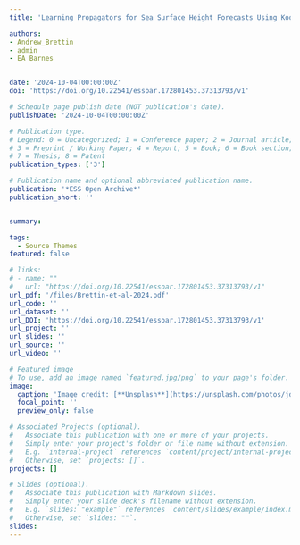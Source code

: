 ```yaml
---
title: 'Learning Propagators for Sea Surface Height Forecasts Using Koopman Autoencoders'

authors:
- Andrew_Brettin
- admin
- EA Barnes


date: '2024-10-04T00:00:00Z'
doi: 'https://doi.org/10.22541/essoar.172801453.37313793/v1'

# Schedule page publish date (NOT publication's date).
publishDate: '2024-10-04T00:00:00Z'

# Publication type.
# Legend: 0 = Uncategorized; 1 = Conference paper; 2 = Journal article;
# 3 = Preprint / Working Paper; 4 = Report; 5 = Book; 6 = Book section;
# 7 = Thesis; 8 = Patent
publication_types: ['3']

# Publication name and optional abbreviated publication name.
publication: '*ESS Open Archive*'
publication_short: ''


summary: 

tags:
  - Source Themes
featured: false

# links:
# - name: ""
#   url: "https://doi.org/10.22541/essoar.172801453.37313793/v1"
url_pdf: '/files/Brettin-et-al-2024.pdf'
url_code: ''
url_dataset: ''
url_DOI: 'https://doi.org/10.22541/essoar.172801453.37313793/v1'
url_project: ''
url_slides: ''
url_source: ''
url_video: ''

# Featured image
# To use, add an image named `featured.jpg/png` to your page's folder.
image:
  caption: 'Image credit: [**Unsplash**](https://unsplash.com/photos/jdD8gXaTZsc)'
  focal_point: ''
  preview_only: false

# Associated Projects (optional).
#   Associate this publication with one or more of your projects.
#   Simply enter your project's folder or file name without extension.
#   E.g. `internal-project` references `content/project/internal-project/index.md`.
#   Otherwise, set `projects: []`.
projects: []

# Slides (optional).
#   Associate this publication with Markdown slides.
#   Simply enter your slide deck's filename without extension.
#   E.g. `slides: "example"` references `content/slides/example/index.md`.
#   Otherwise, set `slides: ""`.
slides:
---
```

